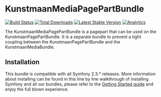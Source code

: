 # KunstmaanMediaPagePartBundle

[![Build Status](https://travis-ci.org/Kunstmaan/KunstmaanMediaPagePartBundle.png?branch=master)](http://travis-ci.org/Kunstmaan/KunstmaanMediaPagePartBundle)
[![Total Downloads](https://poser.pugx.org/kunstmaan/media-pagepart-bundle/downloads.png)](https://packagist.org/packages/kunstmaan/media-pagepart-bundle)
[![Latest Stable Version](https://poser.pugx.org/kunstmaan/media-pagepart-bundle/v/stable.png)](https://packagist.org/packages/kunstmaan/media-pagepart-bundle)
[![Analytics](https://ga-beacon.appspot.com/UA-3160735-7/Kunstmaan/KunstmaanMediaPagePartBundle)](https://github.com/igrigorik/ga-beacon)

The KunstmaanMediaPagePartBundle is a pagepart that can be used on the KunstmaanPagePartBundle. It is a separate bundle to prevent a tight coupling between the KunstmaanPagePartBundle and the KunstmaanMediaBundle.

## Installation

This bundle is compatible with all Symfony 2.3.* releases. More information about installing can be found in this line by line walkthrough of installing Symfony and all our bundles, please refer to the [Getting Started guide](http://bundles.kunstmaan.be/getting-started) and enjoy the full blown experience.
